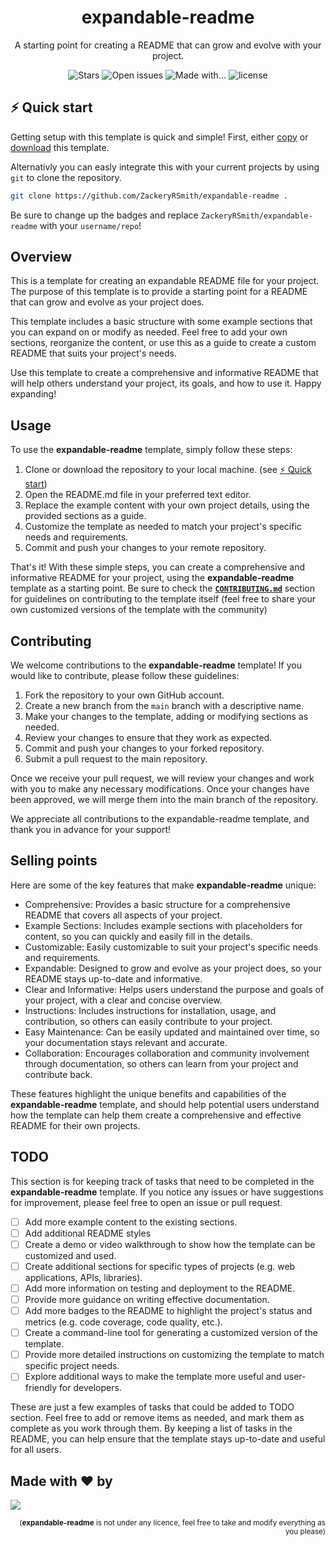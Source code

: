 <h1 align="center">
  expandable-readme
</h1>
<p align="center">A starting point for creating a README that can grow and evolve with your project.</p>

<p align="center">
  <img src="https://img.shields.io/github/stars/ZackeryRSmith/expandable-readme.svg?style=for-the-badge&colorB=E8BE5D" alt="Stars" />
  <img src="https://img.shields.io/github/issues/ZackeryRSmith/expandable-readme?style=for-the-badge" alt="Open issues">
  <img src="https://img.shields.io/badge/Made with-Markdown-FFFFFF?style=for-the-badge&logo=markdown" alt="Made with..." />
  <img src="https://img.shields.io/badge/license-none :)-red?style=for-the-badge&logo=none" alt="license" />
</p>

## ⚡️ Quick start <a name="quick-start"></a>

Getting setup with this template is quick and simple! First, either [copy](https://github.com/ZackeryRSmith/expandable-readme/generate) or [download](https://github.com/ZackeryRSmith/expandable-readme/zipball/master/) this template.

Alternativly you can easly integrate this with your current projects by using `git` to clone the repository.
```bash
git clone https://github.com/ZackeryRSmith/expandable-readme .
```

Be sure to change up the badges and replace `ZackeryRSmith/expandable-readme` with your `username/repo`!

## Overview
This is a template for creating an expandable README file for your project. The purpose of this template is to provide a starting point for a README that can grow and evolve as your project does. 

This template includes a basic structure with some example sections that you can expand on or modify as needed. Feel free to add your own sections, reorganize the content, or use this as a guide to create a custom README that suits your project's needs.

Use this template to create a comprehensive and informative README that will help others understand your project, its goals, and how to use it. Happy expanding!


## Usage <a name="usage"></a>
To use the **expandable-readme** template, simply follow these steps:

1. Clone or download the repository to your local machine. (see [⚡️ Quick start](#quick-start))
2. Open the README.md file in your preferred text editor.
3. Replace the example content with your own project details, using the provided sections as a guide.
4. Customize the template as needed to match your project's specific needs and requirements.
5. Commit and push your changes to your remote repository.

That's it! With these simple steps, you can create a comprehensive and informative README for your project, using the **expandable-readme** template as a starting point. Be sure to check the [**`CONTRIBUTING.md`**](#contributing) section for guidelines on contributing to the template itself (feel free to share your own customized versions of the template with the community)

## Contributing
We welcome contributions to the **expandable-readme** template! If you would like to contribute, please follow these guidelines:

1. Fork the repository to your own GitHub account.
2. Create a new branch from the `main` branch with a descriptive name.
3. Make your changes to the template, adding or modifying sections as needed.
4. Review your changes to ensure that they work as expected.
5. Commit and push your changes to your forked repository.
6. Submit a pull request to the main repository.

Once we receive your pull request, we will review your changes and work with you to make any necessary modifications. Once your changes have been approved, we will merge them into the main branch of the repository.

We appreciate all contributions to the expandable-readme template, and thank you in advance for your support!

## Selling points
Here are some of the key features that make **expandable-readme** unique:
- Comprehensive: Provides a basic structure for a comprehensive README that covers all aspects of your project.
- Example Sections: Includes example sections with placeholders for content, so you can quickly and easily fill in the details.
- Customizable: Easily customizable to suit your project's specific needs and requirements.
- Expandable: Designed to grow and evolve as your project does, so your README stays up-to-date and informative.
- Clear and Informative: Helps users understand the purpose and goals of your project, with a clear and concise overview.
- Instructions: Includes instructions for installation, usage, and contribution, so others can easily contribute to your project.
- Easy Maintenance: Can be easily updated and maintained over time, so your documentation stays relevant and accurate.
- Collaboration: Encourages collaboration and community involvement through documentation, so others can learn from your project and contribute back.

These features highlight the unique benefits and capabilities of the **expandable-readme** template, and should help potential users understand how the template can help them create a comprehensive and effective README for their own projects.

## TODO
This section is for keeping track of tasks that need to be completed in the **expandable-readme** template. If you notice any issues or have suggestions for improvement, please feel free to open an issue or pull request.

- [ ] Add more example content to the existing sections.
- [ ] Add additional README styles
- [ ] Create a demo or video walkthrough to show how the template can be customized and used.
- [ ] Create additional sections for specific types of projects (e.g. web applications, APIs, libraries).
- [ ] Add more information on testing and deployment to the README.
- [ ] Provide more guidance on writing effective documentation.
- [ ] Add more badges to the README to highlight the project's status and metrics (e.g. code coverage, code quality, etc.).
- [ ] Create a command-line tool for generating a customized version of the template.
- [ ] Provide more detailed instructions on customizing the template to match specific project needs.
- [ ] Explore additional ways to make the template more useful and user-friendly for developers.

These are just a few examples of tasks that could be added to TODO section. Feel free to add or remove items as needed, and mark them as complete as you work through them. By keeping a list of tasks in the README, you can help ensure that the template stays up-to-date and useful for all users.

## Made with ❤️ by
<a href="https://github.com/ZackeryRSmith/expandable-readme/graphs/contributors">
  <img src="https://contrib.rocks/image?repo=ZackeryRSmith/expandable-readme" />
</a>

<p align="right">
  <sub>(<b>expandable-readme</b> is not under any licence, feel free to take and modify everything as you please)</sub>
</p>
